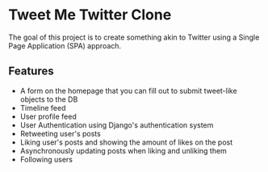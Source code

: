 # Tweet  Me Twitter Clone
The goal of this project is to create something akin to Twitter using a Single Page Application (SPA) approach.
## Features
* A form on the homepage that you can fill out to submit tweet-like objects to the DB
* Timeline feed
* User profile feed
* User Authentication using Django's authentication system
* Retweeting user's posts
* Liking user's posts and showing the amount of likes on the post
* Asynchronously updating posts when liking and unliking them
* Following users